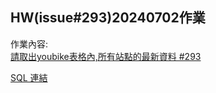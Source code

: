 ## HW(issue#293)20240702作業
作業內容:  
[請取出youbike表格內,所有站點的最新資料 #293](https://github.com/roberthsu2003/__11304_python_2024_tvdi__/issues/293)

[SQL 連結](https://github.com/kalmiavicky/__11304_python_2024_tvdi__/blob/main/homework/%E6%9E%97%E9%83%81%E9%9B%AF/issue293/20240709.sql)